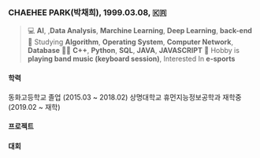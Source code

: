 ### CHAEHEE PARK(박채희), 1999.03.08, 🇰🇷  
> 💻 **AI**, ,**Data Analysis**, **Marchine Learning**, **Deep Learning**, **back-end**
> 📝 Studying **Algorithm**, **Operating System**, **Computer Network**, **Database**
> 👩‍💻 **C++**, **Python**, **SQL**, **JAVA**, **JAVASCRIPT**
> 🎹  Hobby is **playing band music (keyboard session)**, Interested In **e-sports**



#### 학력  
동화고등학교 졸업 (2015.03 ~ 2018.02) 
상명대학교 휴먼지능정보공학과 재학중 (2019.02 ~ 재학)



#### 프로젝트



#### 대회
